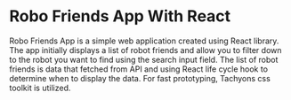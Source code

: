 # Robo Friends App With React

Robo Friends App is a simple web application created using React library. The app initially displays a list of robot friends and allow you to filter down to the robot you want to find using the search input field. The list of robot friends is data that fetched from API and using React life cycle hook to determine when to display the data. For fast prototyping, Tachyons css toolkit is utilized.
